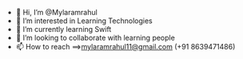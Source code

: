 - 👋 Hi, I’m @Mylaramrahul
- 👀 I’m interested in Learning Technologies 
- 🌱 I’m currently learning Swift
- 💞️ I’m looking to collaborate with learning people
- 📫 How to reach ==>mylaramrahul11@gmail.com (+91 8639471486)



<!---
Mylaramrahul/Mylaramrahul is a ✨ special ✨ repository because its `README.md` (this file) appears on your GitHub profile.
You can click the Preview link to take a look at your changes.
--->
